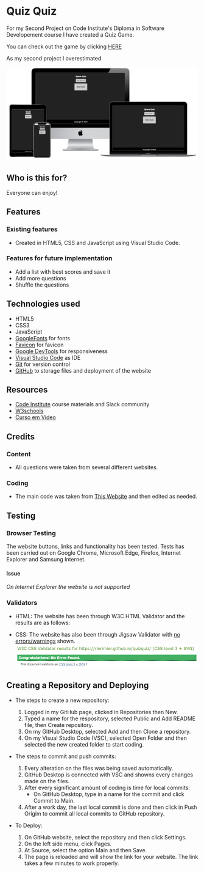 # Quiz Quiz

For my Second Project on Code Institute's Diploma in Software Developement course I have created a Quiz Game.

You can check out the game by clicking [HERE](https://rlorimier.github.io/quizquiz/)

As my second project I overestimated 

![Space Quiz](assets/media/images/mockup.png)

## Who is this for?

Everyone can enjoy!

## Features
### Existing features
- Created in HTML5, CSS and JavaScript using Visual Studio Code.

### Features for future implementation
- Add a list with best scores and save it
- Add more questions
- Shuffle the questions
## Technologies used
- HTML5
- CSS3
- JavaScript
- [GoogleFonts](https://fonts.google.com/) for fonts
- [Favicon](https://favicon.io/) for favicon
- [Google DevTools](https://developer.chrome.com/docs/devtools/) for responsiveness
- [Visual Studio Code](https://code.visualstudio.com/) as IDE
- [Git](https://git-scm.com/) for version control
- [GitHub](https://github.com/) to storage files and deployment of the website

## Resources
- [Code Institute](https://codeinstitute.net/) course materials and Slack community
- [W3schools](https://www.w3schools.com/)
- [Curso em Video](https://www.cursoemvideo.com/)

## Credits
### Content
- All questions were taken from several different websites.
### Coding
- The main code was taken from [This Website](https://edsonmaiap.wordpress.com/2021/09/25/curso-de-js-aula-20-aplicacoes-com-javascript-quiz-extensivel-e-com-placar/) and then edited as needed.
## Testing
### Browser Testing
The website buttons, links and functionality has been tested.
Tests has been carried out on Google Chrome, Microsoft Edge, Firefox, Internet Explorer and Samsung Internet.
#### Issue
*On Internet Explorer the website is not supported*
### Validators
- HTML: The website has been through W3C HTML Validator and the results are as follows:

- CSS: The website has also been through Jigsaw Validator with [no errors/warnings](https://jigsaw.w3.org/css-validator/validator?uri=https%3A%2F%2Frlorimier.github.io%2Fquizquiz%2F&profile=css3svg&usermedium=all&warning=1&vextwarning=&lang=en) shown.
![CSS Validator](assets/media/images/cssvalidator.png)

## Creating a Repository and Deploying
- The steps to create a new repository:
  1) Logged in my GitHub page, clicked in Repositories then New.
  2) Typed a name for the respository, selected Public and Add README file, then Create repository.
  3) On my GitHub Desktop, selected Add and then Clone a repository.
  4) On my Visual Studio Code (VSC), selected Open Folder and then selected the new created folder to start coding.

- The steps to commit and push commits:
  1) Every alteration on the files was being saved automatically.
  2) GitHub Desktop is connected with VSC and showns every changes made on the files.
  3) After every significant amount of coding is time for local commits:
     - On GitHub Desktop, type in a name for the commit and click Commit to Main.
  4) After a work day, the last local commit is done and then click in Push Origim to commit all local commits to GitHub repository.

- To Deploy:
  1) On GitHub website, select the repository and then click Settings.
  2) On the left side menu, click Pages.
  3) At Source, select the option Main and then Save.
  4) The page is reloaded and will show the link for your website. The link takes a few minutes to work properly.



